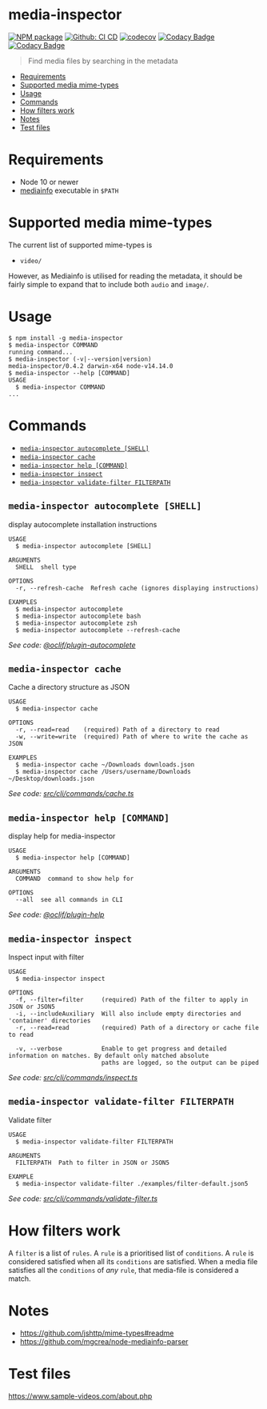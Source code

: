 media-inspector
===============

[![NPM package](https://img.shields.io/npm/v/media-inspector.svg)](https://www.npmjs.com/package/media-inspector)
[![Github: CI CD](https://github.com/rasmuslp/media-inspector/workflows/CI%20CD/badge.svg)](https://github.com/rasmuslp/media-inspector/actions)
[![codecov](https://codecov.io/gh/rasmuslp/media-inspector/branch/master/graph/badge.svg?token=W1WmybGFxx)](https://codecov.io/gh/rasmuslp/media-inspector)
[![Codacy Badge](https://app.codacy.com/project/badge/Grade/f3254449eccb484bb8fb5400ef344611)](https://www.codacy.com/manual/rasmuslp/media-inspector?utm_source=github.com&amp;utm_medium=referral&amp;utm_content=rasmuslp/media-inspector&amp;utm_campaign=Badge_Grade)
[![Codacy Badge](https://app.codacy.com/project/badge/Coverage/f3254449eccb484bb8fb5400ef344611)](https://www.codacy.com/manual/rasmuslp/media-inspector?utm_source=github.com&utm_medium=referral&utm_content=rasmuslp/media-inspector&utm_campaign=Badge_Coverage)

> Find media files by searching in the metadata

<!-- toc -->
* [Requirements](#requirements)
* [Supported media mime-types](#supported-media-mime-types)
* [Usage](#usage)
* [Commands](#commands)
* [How filters work](#how-filters-work)
* [Notes](#notes)
* [Test files](#test-files)
<!-- tocstop -->

# Requirements
* Node 10 or newer
* [mediainfo](https://mediaarea.net/en/MediaInfo) executable in `$PATH`

# Supported media mime-types
The current list of supported mime-types is
* `video/`

However, as Mediainfo is utilised for reading the metadata, it should be fairly simple to expand that to include both `audio` and `image/`.

# Usage
<!-- usage -->
```sh-session
$ npm install -g media-inspector
$ media-inspector COMMAND
running command...
$ media-inspector (-v|--version|version)
media-inspector/0.4.2 darwin-x64 node-v14.14.0
$ media-inspector --help [COMMAND]
USAGE
  $ media-inspector COMMAND
...
```
<!-- usagestop -->

# Commands
<!-- commands -->
* [`media-inspector autocomplete [SHELL]`](#media-inspector-autocomplete-shell)
* [`media-inspector cache`](#media-inspector-cache)
* [`media-inspector help [COMMAND]`](#media-inspector-help-command)
* [`media-inspector inspect`](#media-inspector-inspect)
* [`media-inspector validate-filter FILTERPATH`](#media-inspector-validate-filter-filterpath)

## `media-inspector autocomplete [SHELL]`

display autocomplete installation instructions

```
USAGE
  $ media-inspector autocomplete [SHELL]

ARGUMENTS
  SHELL  shell type

OPTIONS
  -r, --refresh-cache  Refresh cache (ignores displaying instructions)

EXAMPLES
  $ media-inspector autocomplete
  $ media-inspector autocomplete bash
  $ media-inspector autocomplete zsh
  $ media-inspector autocomplete --refresh-cache
```

_See code: [@oclif/plugin-autocomplete](https://github.com/oclif/plugin-autocomplete/blob/v0.3.0/src/commands/autocomplete/index.ts)_

## `media-inspector cache`

Cache a directory structure as JSON

```
USAGE
  $ media-inspector cache

OPTIONS
  -r, --read=read    (required) Path of a directory to read
  -w, --write=write  (required) Path of where to write the cache as JSON

EXAMPLES
  $ media-inspector cache ~/Downloads downloads.json
  $ media-inspector cache /Users/username/Downloads ~/Desktop/downloads.json
```

_See code: [src/cli/commands/cache.ts](https://github.com/rasmuslp/media-inspector/blob/v0.4.2/src/cli/commands/cache.ts)_

## `media-inspector help [COMMAND]`

display help for media-inspector

```
USAGE
  $ media-inspector help [COMMAND]

ARGUMENTS
  COMMAND  command to show help for

OPTIONS
  --all  see all commands in CLI
```

_See code: [@oclif/plugin-help](https://github.com/oclif/plugin-help/blob/v3.2.1/src/commands/help.ts)_

## `media-inspector inspect`

Inspect input with filter

```
USAGE
  $ media-inspector inspect

OPTIONS
  -f, --filter=filter     (required) Path of the filter to apply in JSON or JSON5
  -i, --includeAuxiliary  Will also include empty directories and 'container' directories
  -r, --read=read         (required) Path of a directory or cache file to read

  -v, --verbose           Enable to get progress and detailed information on matches. By default only matched absolute
                          paths are logged, so the output can be piped
```

_See code: [src/cli/commands/inspect.ts](https://github.com/rasmuslp/media-inspector/blob/v0.4.2/src/cli/commands/inspect.ts)_

## `media-inspector validate-filter FILTERPATH`

Validate filter

```
USAGE
  $ media-inspector validate-filter FILTERPATH

ARGUMENTS
  FILTERPATH  Path to filter in JSON or JSON5

EXAMPLE
  $ media-inspector validate-filter ./examples/filter-default.json5
```

_See code: [src/cli/commands/validate-filter.ts](https://github.com/rasmuslp/media-inspector/blob/v0.4.2/src/cli/commands/validate-filter.ts)_
<!-- commandsstop -->

# How filters work
A `filter` is a list of `rules`. A `rule` is a prioritised list of `conditions`.
A `rule` is considered satisfied when all its `conditions` are satisfied.
When a media file satisfies all the `conditions` of _any_ `rule`, that media-file is considered a match.

# Notes
* <https://github.com/jshttp/mime-types#readme>
* <https://github.com/mgcrea/node-mediainfo-parser>

# Test files
<https://www.sample-videos.com/about.php>
